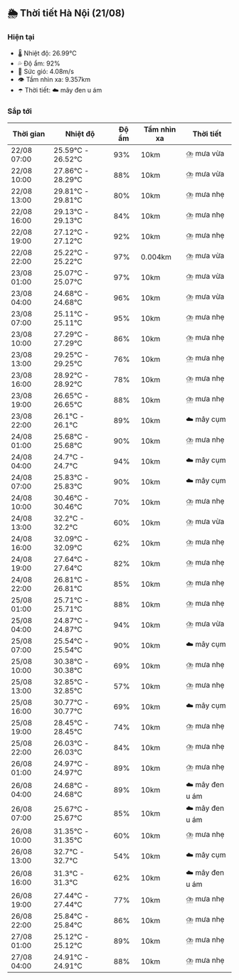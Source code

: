 ## 🌦️ Thời tiết Hà Nội (21/08)

### Hiện tại

- 🌡️ Nhiệt độ: 26.99℃
- 💦 Độ ẩm: 92%
- 💨 Sức gió: 4.08m/s
- 👁️ Tầm nhìn xa: 9.357km
- ☂️ Thời tiết: ☁️ mây đen u ám

### Sắp tới

| Thời gian | Nhiệt độ | Độ ẩm | Tầm nhìn xa | Thời tiết |
| --- | --- | --- | --- | --- |
| 22/08 07:00 | 25.59℃ - 26.52℃ | 93% | 10km | ⛈️ mưa vừa |
| 22/08 10:00 | 27.86℃ - 28.29℃ | 88% | 10km | ⛈️ mưa vừa |
| 22/08 13:00 | 29.81℃ - 29.81℃ | 80% | 10km | ⛈️ mưa nhẹ |
| 22/08 16:00 | 29.13℃ - 29.13℃ | 84% | 10km | ⛈️ mưa nhẹ |
| 22/08 19:00 | 27.12℃ - 27.12℃ | 92% | 10km | ⛈️ mưa nhẹ |
| 22/08 22:00 | 25.22℃ - 25.22℃ | 97% | 0.004km | ⛈️ mưa vừa |
| 23/08 01:00 | 25.07℃ - 25.07℃ | 97% | 10km | ⛈️ mưa vừa |
| 23/08 04:00 | 24.68℃ - 24.68℃ | 96% | 10km | ⛈️ mưa vừa |
| 23/08 07:00 | 25.11℃ - 25.11℃ | 95% | 10km | ⛈️ mưa nhẹ |
| 23/08 10:00 | 27.29℃ - 27.29℃ | 86% | 10km | ⛈️ mưa nhẹ |
| 23/08 13:00 | 29.25℃ - 29.25℃ | 76% | 10km | ⛈️ mưa nhẹ |
| 23/08 16:00 | 28.92℃ - 28.92℃ | 78% | 10km | ⛈️ mưa nhẹ |
| 23/08 19:00 | 26.65℃ - 26.65℃ | 88% | 10km | ⛈️ mưa nhẹ |
| 23/08 22:00 | 26.1℃ - 26.1℃ | 89% | 10km | ☁️ mây cụm |
| 24/08 01:00 | 25.68℃ - 25.68℃ | 90% | 10km | ⛈️ mưa nhẹ |
| 24/08 04:00 | 24.7℃ - 24.7℃ | 94% | 10km | ☁️ mây cụm |
| 24/08 07:00 | 25.83℃ - 25.83℃ | 90% | 10km | ☁️ mây cụm |
| 24/08 10:00 | 30.46℃ - 30.46℃ | 70% | 10km | ⛈️ mưa nhẹ |
| 24/08 13:00 | 32.2℃ - 32.2℃ | 60% | 10km | ⛈️ mưa vừa |
| 24/08 16:00 | 32.09℃ - 32.09℃ | 62% | 10km | ⛈️ mưa nhẹ |
| 24/08 19:00 | 27.64℃ - 27.64℃ | 82% | 10km | ⛈️ mưa nhẹ |
| 24/08 22:00 | 26.81℃ - 26.81℃ | 85% | 10km | ⛈️ mưa nhẹ |
| 25/08 01:00 | 25.71℃ - 25.71℃ | 88% | 10km | ⛈️ mưa nhẹ |
| 25/08 04:00 | 24.87℃ - 24.87℃ | 94% | 10km | ⛈️ mưa vừa |
| 25/08 07:00 | 25.54℃ - 25.54℃ | 90% | 10km | ☁️ mây cụm |
| 25/08 10:00 | 30.38℃ - 30.38℃ | 69% | 10km | ⛈️ mưa nhẹ |
| 25/08 13:00 | 32.85℃ - 32.85℃ | 57% | 10km | ⛈️ mưa nhẹ |
| 25/08 16:00 | 30.77℃ - 30.77℃ | 69% | 10km | ☁️ mây cụm |
| 25/08 19:00 | 28.45℃ - 28.45℃ | 74% | 10km | ⛈️ mưa nhẹ |
| 25/08 22:00 | 26.03℃ - 26.03℃ | 84% | 10km | ⛈️ mưa nhẹ |
| 26/08 01:00 | 24.97℃ - 24.97℃ | 89% | 10km | ⛈️ mưa nhẹ |
| 26/08 04:00 | 24.68℃ - 24.68℃ | 89% | 10km | ☁️ mây đen u ám |
| 26/08 07:00 | 25.67℃ - 25.67℃ | 85% | 10km | ☁️ mây đen u ám |
| 26/08 10:00 | 31.35℃ - 31.35℃ | 60% | 10km | ⛈️ mưa nhẹ |
| 26/08 13:00 | 32.7℃ - 32.7℃ | 54% | 10km | ☁️ mây cụm |
| 26/08 16:00 | 31.3℃ - 31.3℃ | 62% | 10km | ☁️ mây đen u ám |
| 26/08 19:00 | 27.44℃ - 27.44℃ | 77% | 10km | ⛈️ mưa nhẹ |
| 26/08 22:00 | 25.84℃ - 25.84℃ | 86% | 10km | ⛈️ mưa nhẹ |
| 27/08 01:00 | 25.12℃ - 25.12℃ | 89% | 10km | ⛈️ mưa nhẹ |
| 27/08 04:00 | 24.91℃ - 24.91℃ | 88% | 10km | ⛈️ mưa nhẹ |
